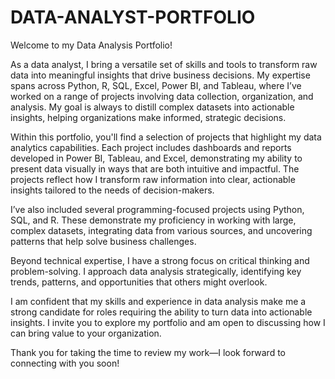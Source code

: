 # DATA-ANALYST-PORTFOLIO
Welcome to my Data Analysis Portfolio!

As a data analyst, I bring a versatile set of skills and tools to transform raw data into meaningful insights that drive business decisions. My expertise spans across Python, R, SQL, Excel, Power BI, and Tableau, where I’ve worked on a range of projects involving data collection, organization, and analysis. My goal is always to distill complex datasets into actionable insights, helping organizations make informed, strategic decisions.

Within this portfolio, you'll find a selection of projects that highlight my data analytics capabilities. Each project includes dashboards and reports developed in Power BI, Tableau, and Excel, demonstrating my ability to present data visually in ways that are both intuitive and impactful. The projects reflect how I transform raw information into clear, actionable insights tailored to the needs of decision-makers.

I’ve also included several programming-focused projects using Python, SQL, and R. These demonstrate my proficiency in working with large, complex datasets, integrating data from various sources, and uncovering patterns that help solve business challenges.

Beyond technical expertise, I have a strong focus on critical thinking and problem-solving. I approach data analysis strategically, identifying key trends, patterns, and opportunities that others might overlook.

I am confident that my skills and experience in data analysis make me a strong candidate for roles requiring the ability to turn data into actionable insights. I invite you to explore my portfolio and am open to discussing how I can bring value to your organization.

Thank you for taking the time to review my work—I look forward to connecting with you soon!
